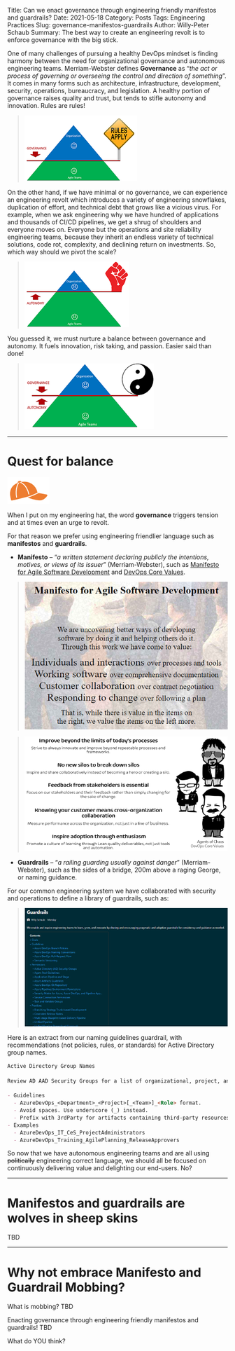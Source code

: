 Title: Can we enact governance through engineering friendly manifestos and guardrails?
Date: 2021-05-18
Category: Posts
Tags: Engineering Practices
Slug: governance-manifestos-guardrails
Author: Willy-Peter Schaub
Summary: The best way to create an engineering revolt is to enforce governance with the big stick.

One of many challenges of pursuing a healthy DevOps mindset is finding harmony between the need for organizational governance and autonomous engineering teams. Merriam-Webster defines **Governance** as “_the act or process of governing or overseeing the control and direction of something_”. It comes in many forms such as architecture, infrastructure, development, security, operations, bureaucracy, and legislation. A healthy portion of governance raises quality and trust, but tends to stifle autonomy and innovation. Rules are rules!

> ![Governance](/images/moving-hundreds-of-pipeline-snowflakes-part3-1.png)

On the other hand, if we have minimal or no governance, we can experience an engineering revolt which introduces a variety of engineering snowflakes, duplication of effort, and technical debt that grows like a vicious virus. For example, when we ask engineering why we have hundred of applications and thousands of CI/CD pipelines, we get a shrug of shoulders and everyone moves on. Everyone but the operations and site reliability engineering teams, because they inherit an endless variety of technical solutions, code rot, complexity, and declining return on investments. So, which way should we pivot the scale?

> ![Revolt](/images/moving-hundreds-of-pipeline-snowflakes-part3-2.png)

You guessed it, we must nurture a balance between governance and autonomy. It fuels innovation, risk taking, and passion. Easier said than done!

> ![YingYang](/images/moving-hundreds-of-pipeline-snowflakes-part3-3.png)

---

# Quest for balance

![Hat](/images/governance-manifestos-guardrails-4.png)

When I put on my engineering hat, the word **governance** triggers tension and at times even an urge to revolt.

For that reason we prefer using engineering friendlier language such as **manifestos** and **guardrails**.

- **Manifesto** – “_a written statement declaring publicly the intentions, motives, or views of its issuer_” (Merriam-Webster), such as [Manifesto for Agile Software Development](https://agilemanifesto.org/) and [DevOps Core Values](https://www.tactec.ca/devops-core-values/).

> ![Agile](/images/governance-manifestos-guardrails-1.png)

> ![DevOps](/images/governance-manifestos-guardrails-2.png)

- **Guardrails** – “_a railing guarding usually against danger_” (Merriam-Webster), such as the sides of a bridge, 200m above a raging George, or naming guidance.

For our common engineering system we have collaborated with security and operations to define a library of guardrails, such as:

> ![DevOps](/images/governance-manifestos-guardrails-3.png)

Here is an extract from our naming guidelines guardrail, with recommendations (not policies, rules, or standards) for Active Directory group names. 

```markdown
Active Directory Group Names

Review AD AAD Security Groups for a list of organizational, project, and team-level groups.

- Guidelines
  - AzureDevOps_<Department>_<Project>[_<Team>]_<Role> format.
  - Avoid spaces. Use underscore (_) instead.
  - Prefix with 3rdParty for artifacts containing third-party resources.
- Examples
  - AzureDevOps_IT_CeS_ProjectAdministrators
  - AzureDevOps_Training_AgilePlanning_ReleaseApprovers
```

So now that we have autonomous engineering teams and are all using ~~politically~~ engineering correct language, we should all be focused on continuously delivering value and delighting our end-users. No?

---

# Manifestos and guardrails are wolves in sheep skins

TBD

---

# Why not embrace Manifesto and Guardrail Mobbing?

What is mobbing? TBD

Enacting governance through engineering friendly manifestos and guardrails! TBD

What do YOU think?
